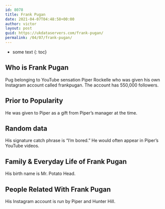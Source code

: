 ```yaml
---
id: 8078
title: Frank Pugan
date: 2021-04-07T04:48:58+00:00
author: victor
layout: post
guid: https://ukdataservers.com/frank-pugan/
permalink: /04/07/frank-pugan/
---
```


* some text
{: toc}


## Who is Frank Pugan



Pug belonging to YouTube sensation Piper Rockelle who was given his own Instagram account called frankpugan. The account has 550,000 followers.

                
                
                
## Prior to Popularity



He was given to Piper as a gift from Piper&#8217;s manager at the time. 

                
                
                
## Random data



His signature catch phrase is &#8220;I&#8217;m bored.&#8221; He would often appear in Piper&#8217;s YouTube videos.

                
                
                
## Family & Everyday Life of Frank Pugan



His birth name is Mr. Potato Head.

                
                
                
## People Related With Frank Pugan



His Instagram account is run by Piper and Hunter Hill.

                
              
            
          
          
          